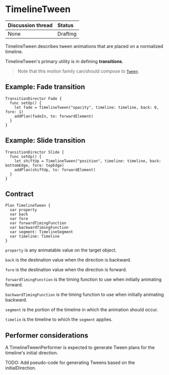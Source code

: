 # TimelineTween

| Discussion thread | Status |
|:------------------|:-------|
| None | Drafting |

TimelineTween describes tween animations that are placed on a normalized timeline.

TimelineTween's primary utility is in defining **transitions**.

> Note that this motion family can/should compose to [`Tween`](Tween.md).

## Example: Fade transition

    TransitionDirector Fade {
      func setUp() {
        let fade = TimelineTween("opacity", timeline: timeline, back: 0, fore: 1)
        addPlan(fadeIn, to: forwardElement)
      }
    }

## Example: Slide transition

    TransitionDirector Slide {
      func setUp() {
        let shiftUp = TimelineTween("position", timeline: timeline, back: bottomEdge, fore: topEdge)
        addPlan(shiftUp, to: forwardElement)
      }
    }

## Contract

```
Plan TimelineTween {
  var property
  var back
  var fore
  var forwardTimingFunction
  var backwardTimingFunction
  var segment: TimelineSegment
  var timeline: Timeline
}
```

`property` is any animatable value on the target object.

`back` is the destination value when the direction is backward.

`fore` is the destination value when the direction is forward.

`forwardTimingFunction` is the timing function to use when initially animating forward.

`backwardTimingFunction` is the timing function to use when initially animating backward.

`segment` is the portion of the timeline in which the animation should occur.

`timelin` is the timeline to which the `segment` applies.

## Performer considerations

A TimelineTweenPerformer is expected to generate Tween plans for the timeline's initial direction.

TODO: Add pseudo-code for generating Tweens based on the initialDirection.